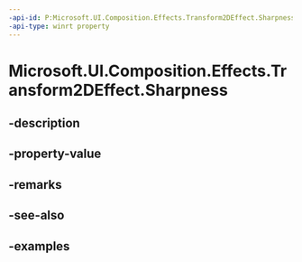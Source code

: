 ```yaml
---
-api-id: P:Microsoft.UI.Composition.Effects.Transform2DEffect.Sharpness
-api-type: winrt property
---
```


# Microsoft.UI.Composition.Effects.Transform2DEffect.Sharpness

<!--
public float Sharpness { get; set; }
-->


## -description

## -property-value

## -remarks

## -see-also

## -examples


